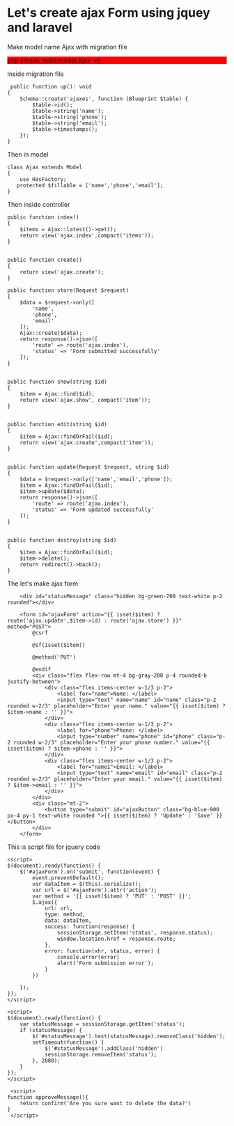 <h1>Let's create ajax Form using jquey and laravel</h1>
<p>Make model name Ajax with migration file</p>
<p style="background:red">php artisan make:model Ajax -m</p>

<p>Inside migration file</p>

     public function up(): void
    {
        Schema::create('ajaxes', function (Blueprint $table) {
            $table->id();
            $table->string('name');
            $table->string('phone');
            $table->string('email');
            $table->timestamps();
        });
    }
<span>Then in model</span>

    class Ajax extends Model
    {
        use HasFactory;
       protected $fillable = ['name','phone','email'];
    }
<span>Then inside controller</span>


    public function index()
    {
        $items = Ajax::latest()->get();
        return view('ajax.index',compact('items'));
    }


    public function create()
    {
        return view('ajax.create');
    }

    public function store(Request $request)
    {
        $data = $request->only([
            'name',
            'phone',
            'email'
        ]);
        Ajax::create($data);
        return response()->json([
            'route' => route('ajax.index'),
            'status' => 'Form submitted successfully'
        ]);
    }


    public function show(string $id)
    {
        $item = Ajax::find($id);
        return view('ajax.show', compact('item'));
    }


    public function edit(string $id)
    {
        $item = Ajax::findOrFail($id);
        return view('ajax.create',compact('item'));
    }


    public function update(Request $request, string $id)
    {
        $data = $request->only(['name','email','phone']);
        $item = Ajax::findOrFail($id);
        $item->update($data);
        return response()->json([
            'route' => route('ajax.index'),
            'status' => 'Form updated successfully'
        ]);
    }


    public function destroy(string $id)
    {
        $item = Ajax::findOrFail($id);
        $item->delete();
        return redirect()->back();
    }

<span>The let's make ajax form</span>

        <div id="statusMessage" class="hidden bg-green-700 text-white p-2 rounded"></div>
        
        <form id="ajaxForm" action="{{ isset($item) ? route('ajax.update',$item->id) : route('ajax.store') }}" method="POST">
            @csrf
            
            @if(isset($item))
            
            @method('PUT')
            
            @endif
            <div class="flex flex-row mt-4 bg-gray-200 p-4 rounded-b justify-between">
                <div class="flex items-center w-1/3 p-2">
                    <label for="name">Name: </label>
                    <input type="text" name="name" id="name" class="p-2 rounded w-2/3" placeholder="Enter your name." value="{{ isset($item) ? $item->name : '' }}">
                </div>
                <div class="flex items-center w-1/3 p-2">
                    <label for="phone">Phone: </label>
                    <input type="number" name="phone" id="phone" class="p-2 rounded w-2/3" placeholder="Enter your phone number." value="{{ isset($item) ? $item->phone : '' }}">
                </div>
                <div class="flex items-center w-1/3 p-2">
                    <label for="name1">Email: </label>
                    <input type="text" name="email" id="email" class="p-2 rounded w-2/3" placeholder="Enter your email." value="{{ isset($item) ? $item->email : '' }}">
                </div>
            </div>
            <div class="mt-2">
                <button type="submit" id="ajaxButton" class="bg-blue-900 px-4 py-1 text-white rounded ">{{ isset($item) ? 'Update' : 'Save' }}</button>
            </div>
        </form>

<span>This is script file for jquery code</span>

<!-- Ajax Form submit for create.blade.php -->

    <script>
    $(document).ready(function() {
        $('#ajaxForm').on('submit', function(event) {
            event.preventDefault();
            var dataItem = $(this).serialize();
            var url = $('#ajaxForm').attr('action');
            var method = '{{ isset($item) ? 'PUT' : 'POST' }}';
            $.ajax({
                url: url,
                type: method,
                data: dataItem,
                success: function(response) {
                    sessionStorage.setItem('status', response.status);
                    window.location.href = response.route;
                },
                error: function(xhr, status, error) {
                    console.error(error)
                    alert('Form submission error');
                }
            })

        });
    });
    </script>
<!-- To get the status message -->
    <script>
    $(document).ready(function() {
        var statusMessage = sessionStorage.getItem('status');
        if (statusMessage) {
            $('#statusMessage').text(statusMessage).removeClass('hidden');
            setTimeout(function() {
                $('#statusMessage').addClass('hidden')
                sessionStorage.removeItem('status');
            }, 2000);
        }
    });
    </script>
<!-- For delete message -->
     <script>
    function approveMessage(){
        return confirm('Are you sure want to delete the data?')
    }
     </script>


